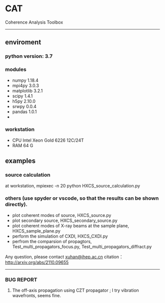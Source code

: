 # CAT
Coherence Analysis Toolbox

--------------------------------------------------------------------------------------
## enviroment

### python version: 3.7
### modules 
- numpy 1.18.4 
- mpi4py 3.0.3 
- matplotlib 3.2.1 
- scipy 1.4.1 
- h5py 2.10.0 
- srwpy 0.0.4
- pandas 1.0.1
- 
### workstation 
- CPU Intel Xeon Gold 6226 12C/24T
- RAM 64 G

## examples
### source calculation
at workstation, mpiexec -n 20 python HXCS_source_calculation.py

### others (use spyder or vscode, so that the results can be shown directly).
- plot coherent modes of source, HXCS_source.py 
- plot secondary source, HXCS_secondary_source.py
- plot coherent modes of X-ray beams at the sample plane, HXCS_sample_plane.py
- perform the simulation of CXDI, HXCS_CXDI.py
- perfrom the comparsion of propagtors, Test_multi_propagators_focus.py, Test_multi_propagators_diffract.py

Any question, please contact xuhan@ihep.ac.cn
citation：http://arxiv.org/abs/2110.09655

--------------------------------------------------------------------------------------
### BUG REPORT
1. The off-axis propagation using CZT propagator  ; I try vibration wavefronts, seems fine.
